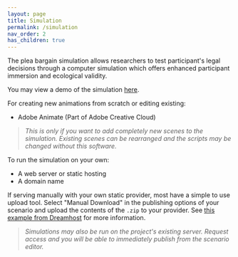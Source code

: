 ```yaml
---
layout: page
title: Simulation
permalink: /simulation
nav_order: 2
has_children: true
---
```


The plea bargain simulation allows researchers to test participant's legal decisions through
a computer simulation which offers enhanced participant immersion and ecological validity.

You may view a demo of the simulation [here](http://demo.pleajustice.org).

For creating new animations from scratch or editing existing:
* Adobe Animate (Part of Adobe Creative Cloud)
> _This is only if you want to add completely new scenes to the simulation. Existing scenes can be rearranged and the scripts may be changed without this software._

To run the simulation on your own:
* A web server or static hosting
* A domain name

If serving manually with your own static provider, most have a simple to use upload tool. Select "Manual Download" in the publishing options of your scenario and upload the contents of the `.zip` to your provider. See [this example from Dreamhost](https://help.dreamhost.com/hc/en-us/articles/360003490852-Using-the-website-file-manager-in-the-panel) for more information.
> _Simulations may also be run on the project's existing server. Request access and you will be able to immediately publish from the scenario editor._
